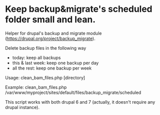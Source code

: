 Keep backup&migrate's scheduled folder small and lean.
==================

Helper for drupal's backup and migrate module (https://drupal.org/project/backup_migrate).

Delete backup files in the following way
- today:             keep all backups
- this & last week:  keep one backup per day
- all the rest:      keep one backup per week

Usage:
  clean_bam_files.php [directory]

Example:
  clean_bam_files.php /var/www/myproject/sites/default/files/backup_migrate/scheduled

This script works with both drupal 6 and 7 (actually, it doesn't require any drupal instance).
